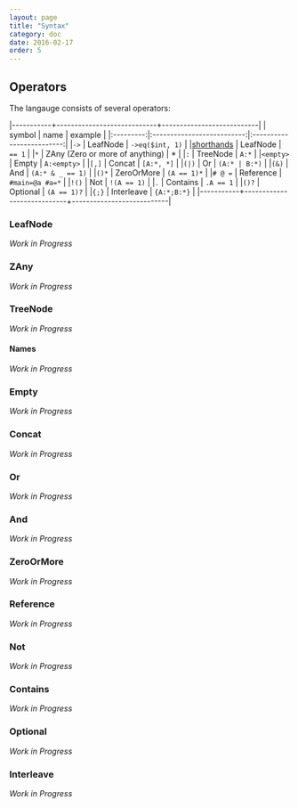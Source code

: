 ```yaml
---
layout: page
title: "Syntax"
category: doc
date: 2016-02-17
order: 5
---
```


## Operators

The langauge consists of several operators:

|-----------+----------------------------+---------------------------|
| symbol    | name                       | example                   |
|:---------:|:--------------------------:|:-------------------------:|
|`->`       | LeafNode                   | `->eq($int, 1)`           |
|[shorthands](http://127.0.0.1:4000/doc/builtin.html#Shorthands) | LeafNode                   | `== 1`                      |
|`*`        | ZAny (Zero or more of anything) |  *                   |
|`:`        | TreeNode                   | `A:*`                       |
|`<empty>`  | Empty                      | `A:<empty>`                 |
|`[,]`      | Concat                     | `[A:*, *]`                  |
|`(|)`      | Or                         | `(A:* | B:*)`               |
|`(&)`      | And                        | `(A:* & _ == 1)`            |
|`()*`      | ZeroOrMore                 | `(A == 1)*`                 |
|`# @ =`    | Reference                  | `#main=@a #a=*`             |
|`!()`      | Not                        | `!(A == 1)`                 |
|`.`        | Contains                   | `.A == 1`                   |
|`()?`      | Optional                   | `(A == 1)?`                 |
|`{;}`      | Interleave                 | `{A:*;B:*}`                 |
|-----------+----------------------------+---------------------------|

### LeafNode

*Work in Progress*

### ZAny

*Work in Progress*

### TreeNode

*Work in Progress*

#### Names

*Work in Progress*

### Empty

*Work in Progress*

### Concat

*Work in Progress*

### Or

*Work in Progress*

### And

*Work in Progress*

### ZeroOrMore

*Work in Progress*

### Reference

*Work in Progress*

### Not

*Work in Progress*

### Contains

*Work in Progress*

### Optional

*Work in Progress*

### Interleave

*Work in Progress*
